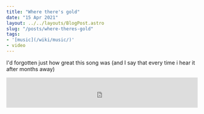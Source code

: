 ```yaml
---
title: "Where there's gold"
date: "15 Apr 2021"
layout: ../../layouts/BlogPost.astro
slug: "/posts/where-theres-gold"
tags:
- '[music](/wiki/music/)'
- video
---
```


I'd forgotten just how great this song was (and I say that every time i hear it after months away)

<iframe src="https://open.spotify.com/embed/track/7LO3szJa9td3ea8T0DyrTg" width="100%" height="80" frameBorder="0" allowtransparency="true" allow="encrypted-media"></iframe>

